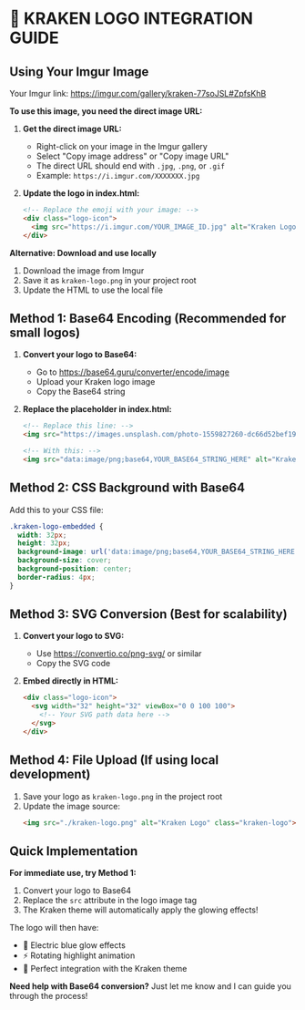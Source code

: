 # 🐙 KRAKEN LOGO INTEGRATION GUIDE

## Using Your Imgur Image

Your Imgur link: https://imgur.com/gallery/kraken-77soJSL#ZpfsKhB

**To use this image, you need the direct image URL:**

1. **Get the direct image URL:**
   - Right-click on your image in the Imgur gallery
   - Select "Copy image address" or "Copy image URL"
   - The direct URL should end with `.jpg`, `.png`, or `.gif`
   - Example: `https://i.imgur.com/XXXXXXX.jpg`

2. **Update the logo in index.html:**
   ```html
   <!-- Replace the emoji with your image: -->
   <div class="logo-icon">
     <img src="https://i.imgur.com/YOUR_IMAGE_ID.jpg" alt="Kraken Logo" class="kraken-logo">
   </div>
   ```

**Alternative: Download and use locally**
1. Download the image from Imgur
2. Save it as `kraken-logo.png` in your project root
3. Update the HTML to use the local file

## Method 1: Base64 Encoding (Recommended for small logos)

1. **Convert your logo to Base64:**
   - Go to https://base64.guru/converter/encode/image
   - Upload your Kraken logo image
   - Copy the Base64 string

2. **Replace the placeholder in index.html:**
   ```html
   <!-- Replace this line: -->
   <img src="https://images.unsplash.com/photo-1559827260-dc66d52bef19?w=64&h=64&fit=crop&crop=center" alt="Kraken Logo" class="kraken-logo-temp">
   
   <!-- With this: -->
   <img src="data:image/png;base64,YOUR_BASE64_STRING_HERE" alt="Kraken Logo" class="kraken-logo">
   ```

## Method 2: CSS Background with Base64

Add this to your CSS file:
```css
.kraken-logo-embedded {
  width: 32px;
  height: 32px;
  background-image: url('data:image/png;base64,YOUR_BASE64_STRING_HERE');
  background-size: cover;
  background-position: center;
  border-radius: 4px;
}
```

## Method 3: SVG Conversion (Best for scalability)

1. **Convert your logo to SVG:**
   - Use https://convertio.co/png-svg/ or similar
   - Copy the SVG code

2. **Embed directly in HTML:**
   ```html
   <div class="logo-icon">
     <svg width="32" height="32" viewBox="0 0 100 100">
       <!-- Your SVG path data here -->
     </svg>
   </div>
   ```

## Method 4: File Upload (If using local development)

1. Save your logo as `kraken-logo.png` in the project root
2. Update the image source:
   ```html
   <img src="./kraken-logo.png" alt="Kraken Logo" class="kraken-logo">
   ```

## Quick Implementation

**For immediate use, try Method 1:**
1. Convert your logo to Base64
2. Replace the `src` attribute in the logo image tag
3. The Kraken theme will automatically apply the glowing effects!

The logo will then have:
- 🌊 Electric blue glow effects
- ⚡ Rotating highlight animation  
- 🐙 Perfect integration with the Kraken theme

**Need help with Base64 conversion?** Just let me know and I can guide you through the process!
